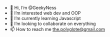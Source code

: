 - 👋 Hi, I’m @GeekyNess
- 👀 I’m interested web dev and OOP
- 🌱 I’m currently learning Javascript
- 💞️ I’m looking to collaborate on everything
- 📫 How to reach me the.polyglote@gmail.com

<!---
GeekyNess/GeekyNess is a ✨ special ✨ repository because its `README.md` (this file) appears on your GitHub profile.
You can click the Preview link to take a look at your changes.
--->
